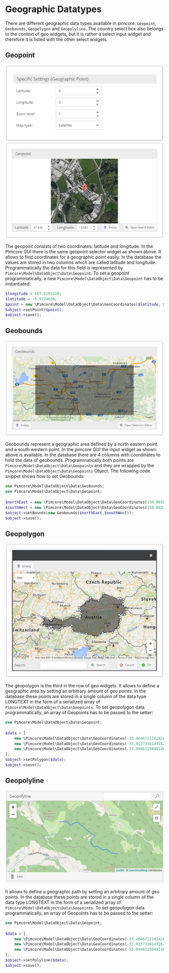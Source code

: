# Geographic Datatypes

There are different geographic data types available in pimcore: `Geopoint`, `Geobounds`, `Geopolygon` and `Geopolyline`. 
The country select box also belongs to the context of geo widgets, but it is rather a select input widget and therefore it is 
listed with the other select widgets.


## Geopoint

![GeoPoint Config](../../../img/classes-datatypes-geo1.jpg)
![GeoPoint Field](../../../img/classes-datatypes-geo2.jpg)

The geopoint consists of two coordinates: latitude and longitude. In the Pimcore GUI there is the same geopoint selector 
widget as shown above. It allows to find coordinates for a geographic point easily. In the database the values are 
stored in two columns which are called latitude and longitude. Programmatically the data for this field is 
represented by `Pimcore\Model\DataObject\Data\Geopoint`. To set a geopoint programmatically, a new 
`Pimcore\Model\DataObject\Data\Geopoint` has to be instantiated:

```php
$longitude = 107.6191228;
$latitude = -6.9174639;
$point = new \Pimcore\Model\DataObject\Data\GeoCoordinates($latitude, $longitude);
$object->setPoint($point);
$object->save();
```


## Geobounds

![GeoBounds Field](../../../img/classes-datatypes-geo3.jpg)

Geobounds represent a geographic area defined by a north eastern point and a south western point. In the pimcore GUI the 
input widget as shown above is available. In the database there are 4 columns with coordinates to hold the data of 
geobounds. Programmatically both points are `Pimcore\Model\DataObject\Data\Geopoints` and they are wrapped by the 
`Pimcore\Model\DataObject\Data\Geopoints` Object. The following code snippet shows how to set Geobounds:

```php
use Pimcore\Model\DataObject\Data\Geobounds;
use Pimcore\Model\DataObject\Data\Geopoint;
 
$northEast = new \Pimcore\Model\DataObject\Data\GeoCoordinates(150.96588134765625, -33.704920213014425);
$southWest = new \Pimcore\Model\DataObject\Data\GeoCoordinates(150.60333251953125, -33.893217379440884);
$object->setBounds(new Geobounds($northEast,$southWest));
$object->save();
```


## Geopolygon

![GeoPolygon Field](../../../img/classes-datatypes-geo4.jpg)

The geopolygon is the third in the row of geo widgets. It allows to define a geographic area by setting an arbitrary 
amount of geo points. In the database these points are stored in a single column of the data type LONGTEXT in the 
form of a serialized array of `Pimcore\Model\DataObject\Data\Geopoints`. To set geopolygon data programmatically, an 
array of Geopoints has to be passed to the setter:

```php
use Pimcore\Model\DataObject\Data\Geopoint;
  
$data = [
    new \Pimcore\Model\DataObject\Data\GeoCoordinates(-33.464671118242684, 150.54428100585938),
    new \Pimcore\Model\DataObject\Data\GeoCoordinates(-33.913733814316245, 150.73654174804688),
    new \Pimcore\Model\DataObject\Data\GeoCoordinates(-33.9946115848146, 151.2542724609375)
];
$object->setPolygon($data);
$object->save();
```

## Geopolyline

![GeoPolygon Field](../../../img/classes-datatypes-geo5.jpg)

It allows to define a geographic path by setting an arbitrary amount of geo points. In the database these points are 
stored in a single column of the data type LONGTEXT in the form of a serialized array of 
`Pimcore\Model\DataObject\Data\Geopoints`. To set geopolygon data programmatically, an array of Geopoints has to be 
passed to the setter:

```php
use Pimcore\Model\DataObject\Data\Geopoint;
  
$data = [
    new \Pimcore\Model\DataObject\Data\GeoCoordinates(-33.464671118242684, 150.54428100585938),
    new \Pimcore\Model\DataObject\Data\GeoCoordinates(-33.913733814316245, 150.73654174804688),
    new \Pimcore\Model\DataObject\Data\GeoCoordinates(-33.9946115848146, 151.2542724609375)
];
$object->setPolyline($data);
$object->save();
```
